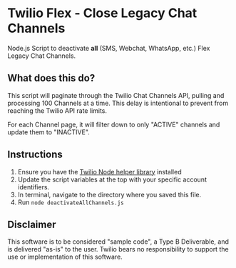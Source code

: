 # Twilio Flex - Close Legacy Chat Channels
Node.js Script to deactivate **all** (SMS, Webchat, WhatsApp, etc.) Flex Legacy Chat Channels.

## What does this do?
This script will paginate through the Twilio Chat Channels API, pulling and processing 100 Channels at a time. This delay is intentional to prevent from reaching the Twilio API rate limits.

For each Channel page, it will filter down to only "ACTIVE" channels and update them to "INACTIVE".

## Instructions
1.  Ensure you have the [Twilio Node helper library](https://twilio.com/docs/libraries/reference/twilio-node/) installed
2.  Update the script variables at the top with your specific account identifiers.
3.  In terminal, navigate to the directory where you saved this file.
4.  Run `node deactivateAllChannels.js`

## Disclaimer

This software is to be considered "sample code", a Type B Deliverable, and is delivered "as-is" to the user. Twilio bears no responsibility to support the use or implementation of this software.
